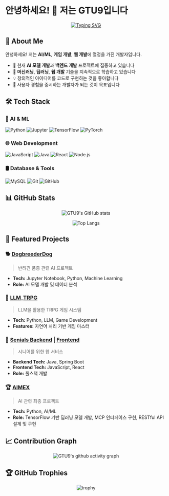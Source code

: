# 안녕하세요! 👋 저는 GTU9입니다

<div align="center">
  
[![Typing SVG](https://readme-typing-svg.herokuapp.com?font=Fira+Code&pause=1000&color=2E9EF7&center=true&vCenter=true&width=435&lines=AI+%26+ML+Developer;Full+Stack+Developer;Mlops+Engineer;Always+Learning+New+Things)](https://git.io/typing-svg)

</div>

## 🚀 About Me

안녕하세요! 저는 **AI/ML**, **게임 개발**, **웹 개발**에 열정을 가진 개발자입니다.

- 🔭 현재 **AI 모델 개발**과 **백엔드 개발** 프로젝트에 집중하고 있습니다
- 🌱 **머신러닝**, **딥러닝**, **웹 개발** 기술을 지속적으로 학습하고 있습니다
- 💡 창의적인 아이디어를 코드로 구현하는 것을 좋아합니다
- 🎯 사용자 경험을 중시하는 개발자가 되는 것이 목표입니다

## 🛠️ Tech Stack

### 🤖 AI & ML
![Python](https://img.shields.io/badge/Python-3776AB?style=for-the-badge&logo=python&logoColor=white)
![Jupyter](https://img.shields.io/badge/Jupyter-F37626?style=for-the-badge&logo=jupyter&logoColor=white)
![TensorFlow](https://img.shields.io/badge/TensorFlow-FF6F00?style=for-the-badge&logo=tensorflow&logoColor=white)
![PyTorch](https://img.shields.io/badge/PyTorch-EE4C2C?style=for-the-badge&logo=pytorch&logoColor=white)

### 🌐 Web Development
![JavaScript](https://img.shields.io/badge/JavaScript-F7DF1E?style=for-the-badge&logo=javascript&logoColor=black)
![Java](https://img.shields.io/badge/Java-ED8B00?style=for-the-badge&logo=openjdk&logoColor=white)
![React](https://img.shields.io/badge/React-20232A?style=for-the-badge&logo=react&logoColor=61DAFB)
![Node.js](https://img.shields.io/badge/Node.js-43853D?style=for-the-badge&logo=node.js&logoColor=white)

### 🛢️ Database & Tools
![MySQL](https://img.shields.io/badge/MySQL-00000F?style=for-the-badge&logo=mysql&logoColor=white)
![Git](https://img.shields.io/badge/Git-F05032?style=for-the-badge&logo=git&logoColor=white)
![GitHub](https://img.shields.io/badge/GitHub-100000?style=for-the-badge&logo=github&logoColor=white)

## 📊 GitHub Stats

<div align="center">
  
![GTU9's GitHub stats](https://github-readme-stats.vercel.app/api?username=GTU9&show_icons=true&theme=tokyonight&hide_border=true&count_private=true)

![Top Langs](https://github-readme-stats.vercel.app/api/top-langs/?username=GTU9&layout=compact&theme=tokyonight&hide_border=true)

</div>

## 🎯 Featured Projects

### 🐕 [DogbreederDog](https://github.com/GTU9/DogbreederDog)
> 반려견 품종 관련 AI 프로젝트
- **Tech:** Jupyter Notebook, Python, Machine Learning
- **Role:** AI 모델 개발 및 데이터 분석

### 🎲 [LLM_TRPG](https://github.com/GTU9/LLM_TRPG)
> LLM을 활용한 TRPG 게임 시스템
- **Tech:** Python, LLM, Game Development
- **Features:** 자연어 처리 기반 게임 마스터

### 👥 [Senials Backend](https://github.com/GTU9/Senials-Backend) | [Frontend](https://github.com/GTU9/Senials-Frontend)
> 시니어를 위한 웹 서비스
- **Backend Tech:** Java, Spring Boot
- **Frontend Tech:** JavaScript, React
- **Role:** 풀스택 개발

### 🏆 [AIMEX](https://github.com/GTU9/AIMEX)
> AI 관련 최종 프로젝트
- **Tech:** Python, AI/ML
- **Role:** TensorFlow 기반 딥러닝 모델 개발, MCP 인터페이스 구현, RESTful API 설계 및 구현

<!--## 🌟 Activity-->

<!--START_SECTION:activity-->
<!--END_SECTION:activity-->

## 📈 Contribution Graph

<div align="center">

![GTU9's github activity graph](https://github-readme-activity-graph.vercel.app/graph?username=GTU9&theme=tokyo-night&hide_border=true)

</div>

## 🏆 GitHub Trophies

<div align="center">

![trophy](https://github-profile-trophy.vercel.app/?username=GTU9&theme=onedark&no-frame=true&row=1&column=7)

</div>
<!--
**GTU9/GTU9** is a ✨ _special_ ✨ repository because its `README.md` (this file) appears on your GitHub profile.
-->
